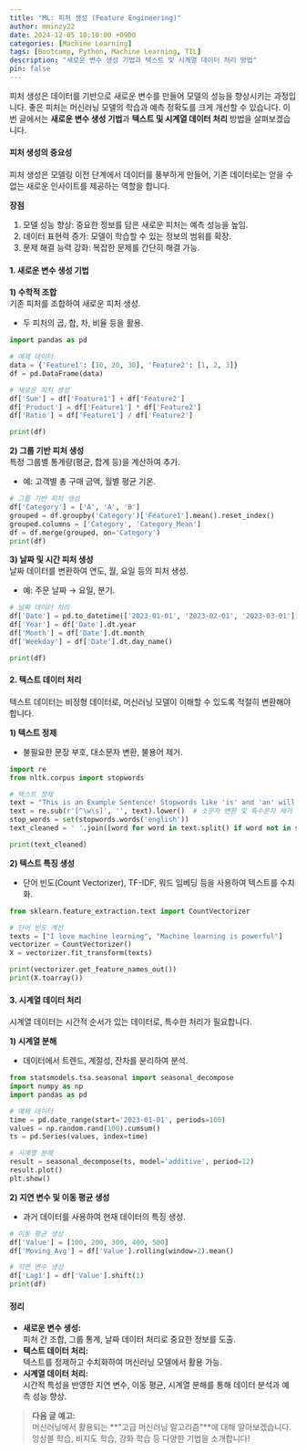 ```yaml
---
title: "ML: 피처 생성 (Feature Engineering)"
author: mminzy22
date: 2024-12-05 10:10:00 +0900
categories: [Machine Learning]
tags: [Bootcamp, Python, Machine Learning, TIL]
description: "새로운 변수 생성 기법과 텍스트 및 시계열 데이터 처리 방법"
pin: false
---
```




피처 생성은 데이터를 기반으로 새로운 변수를 만들어 모델의 성능을 향상시키는 과정입니다. 좋은 피처는 머신러닝 모델의 학습과 예측 정확도를 크게 개선할 수 있습니다. 이번 글에서는 **새로운 변수 생성 기법**과 **텍스트 및 시계열 데이터 처리** 방법을 살펴보겠습니다.


#### 피처 생성의 중요성

피처 생성은 모델링 이전 단계에서 데이터를 풍부하게 만들어, 기존 데이터로는 얻을 수 없는 새로운 인사이트를 제공하는 역할을 합니다.

**장점**
1. 모델 성능 향상: 중요한 정보를 담은 새로운 피처는 예측 성능을 높임.
2. 데이터 표현력 증가: 모델이 학습할 수 있는 정보의 범위를 확장.
3. 문제 해결 능력 강화: 복잡한 문제를 간단히 해결 가능.


#### 1. 새로운 변수 생성 기법

**1) 수학적 조합**  
기존 피처를 조합하여 새로운 피처 생성.
- 두 피처의 곱, 합, 차, 비율 등을 활용.

```python
import pandas as pd

# 예제 데이터
data = {'Feature1': [10, 20, 30], 'Feature2': [1, 2, 3]}
df = pd.DataFrame(data)

# 새로운 피처 생성
df['Sum'] = df['Feature1'] + df['Feature2']
df['Product'] = df['Feature1'] * df['Feature2']
df['Ratio'] = df['Feature1'] / df['Feature2']

print(df)
```

**2) 그룹 기반 피처 생성**  
특정 그룹별 통계량(평균, 합계 등)을 계산하여 추가.
- 예: 고객별 총 구매 금액, 월별 평균 기온.

```python
# 그룹 기반 피처 생성
df['Category'] = ['A', 'A', 'B']
grouped = df.groupby('Category')['Feature1'].mean().reset_index()
grouped.columns = ['Category', 'Category_Mean']
df = df.merge(grouped, on='Category')
print(df)
```

**3) 날짜 및 시간 피처 생성**  
날짜 데이터를 변환하여 연도, 월, 요일 등의 피처 생성.
- 예: 주문 날짜 → 요일, 분기.

```python
# 날짜 데이터 처리
df['Date'] = pd.to_datetime(['2023-01-01', '2023-02-01', '2023-03-01'])
df['Year'] = df['Date'].dt.year
df['Month'] = df['Date'].dt.month
df['Weekday'] = df['Date'].dt.day_name()

print(df)
```


#### 2. 텍스트 데이터 처리

텍스트 데이터는 비정형 데이터로, 머신러닝 모델이 이해할 수 있도록 적절히 변환해야 합니다.

**1) 텍스트 정제**
- 불필요한 문장 부호, 대소문자 변환, 불용어 제거.

```python
import re
from nltk.corpus import stopwords

# 텍스트 정제
text = "This is an Example Sentence! Stopwords like 'is' and 'an' will be removed."
text = re.sub(r'[^\w\s]', '', text).lower()  # 소문자 변환 및 특수문자 제거
stop_words = set(stopwords.words('english'))
text_cleaned = ' '.join([word for word in text.split() if word not in stop_words])

print(text_cleaned)
```

**2) 텍스트 특징 생성**
- 단어 빈도(Count Vectorizer), TF-IDF, 워드 임베딩 등을 사용하여 텍스트를 수치화.

```python
from sklearn.feature_extraction.text import CountVectorizer

# 단어 빈도 계산
texts = ["I love machine learning", "Machine learning is powerful"]
vectorizer = CountVectorizer()
X = vectorizer.fit_transform(texts)

print(vectorizer.get_feature_names_out())
print(X.toarray())
```


#### 3. 시계열 데이터 처리

시계열 데이터는 시간적 순서가 있는 데이터로, 특수한 처리가 필요합니다.

**1) 시계열 분해**
- 데이터에서 트렌드, 계절성, 잔차를 분리하여 분석.

```python
from statsmodels.tsa.seasonal import seasonal_decompose
import numpy as np
import pandas as pd

# 예제 데이터
time = pd.date_range(start='2023-01-01', periods=100)
values = np.random.rand(100).cumsum()
ts = pd.Series(values, index=time)

# 시계열 분해
result = seasonal_decompose(ts, model='additive', period=12)
result.plot()
plt.show()
```

**2) 지연 변수 및 이동 평균 생성**
- 과거 데이터를 사용하여 현재 데이터의 특징 생성.

```python
# 이동 평균 생성
df['Value'] = [100, 200, 300, 400, 500]
df['Moving_Avg'] = df['Value'].rolling(window=2).mean()

# 지연 변수 생성
df['Lag1'] = df['Value'].shift(1)
print(df)
```


#### 정리

- **새로운 변수 생성:**  
  피처 간 조합, 그룹 통계, 날짜 데이터 처리로 중요한 정보를 도출.  
- **텍스트 데이터 처리:**  
  텍스트를 정제하고 수치화하여 머신러닝 모델에서 활용 가능.  
- **시계열 데이터 처리:**  
  시간적 특성을 반영한 지연 변수, 이동 평균, 시계열 분해를 통해 데이터 분석과 예측 성능 향상.  

> **다음 글 예고:**  
> 머신러닝에서 활용되는 **"고급 머신러닝 알고리즘"**에 대해 알아보겠습니다. 앙상블 학습, 비지도 학습, 강화 학습 등 다양한 기법을 소개합니다!
